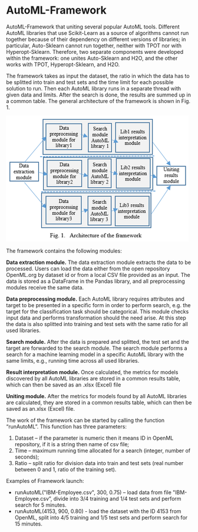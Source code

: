 # AutoML-Framework 

AutoML-Framework that uniting several popular AutoML tools. Different AutoML libraries that use Scikit-Learn as a source of algorithms cannot run together because of their dependency on different versions of libraries; in particular, Auto-Sklearn cannot run together, neither with TPOT nor with Hyperopt-Sklearn. Therefore, two separate components were developed within the framework: one unites Auto-Sklearn and H2O, and the other works with TPOT, Hyperopt-Sklearn, and H2O. 

The framework takes as input the dataset, the ratio in which the data has to be splitted into train and test sets and the time limit for each possible solution to run. Then each AutoML library runs in a separate thread with given data and limits. After the search is done, the results are summed up in a common table. The general architecture of the framework is shown in Fig. 1.

![AutoML Framework architecture!](framework.png "AutoML Framework architecture")

The framework contains the following modules:

**Data extraction module.** The data extraction module extracts the data to be processed. Users can load the data either from the open repository OpenML.org by dataset id or from a local CSV file provided as an input. The data is stored as a DataFrame in the Pandas library, and all preprocessing modules receive the same data.

**Data preprocessing module.** Each AutoML library requires attributes and target to be presented in a specific form in order to perform search, e.g. the target for the classification task should be categorical. This module checks input data and performs transformation should the need arise. At this step the data is also splitted into training and test sets with the same ratio for all used libraries.

**Search module.** After the data is prepared and splitted, the test set and the target are forwarded to the search module. The search module performs a search for a machine learning model in a specific AutoML library with the same limits, e.g., running time across all used libraries.

**Result interpretation module.** Once calculated, the metrics for models discovered by all AutoML libraries are stored in a common results table, which can then be saved as an .xlsx (Excel) file

**Uniting module.** After the metrics for models found by all AutoML libraries are calculated, they are stored in a common results table, which can then be saved as an.xlsx (Excel) file.

The work of the framework can be started by calling the function “runAutoML”. This function has three parameters: 
1.	Dataset – if the parameter is numeric then it means ID in OpenML repository, if it is a string then name of csv file;
2.	Time – maximum running time allocated for a search (integer, number of seconds);
3.	Ratio – split ratio for division data into train and test sets (real number between 0 and 1, ratio of the training set).
   
Examples of Framework launch: 
- runAutoML("IBM-Employee.csv", 300, 0.75) – load data from file "IBM-Employee.csv”, divide into 3/4  training and 1/4 test sets and perform search for 5 minutes. 
- runAutoML(4153, 900, 0.80) - load the dataset with the ID 4153 from OpenML, split into 4/5 training  and 1/5 test sets and perform search for 15 minutes.

